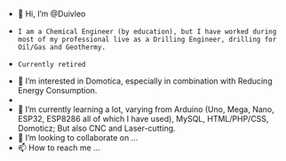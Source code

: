 - 👋 Hi, I’m @Duivleo
-     I am a Chemical Engineer (by education), but I have worked during most of my professional live as a Drilling Engineer, drilling for Oil/Gas and Geothermy.
-     Currently retired
- 👀 I’m interested in Domotica, especially in combination with Reducing Energy Consumption.
-     
- 🌱 I’m currently learning a lot, varying from Arduino (Uno, Mega, Nano, ESP32, ESP8286 all of which I have used), MySQL, HTML/PHP/CSS, Domoticz; But also CNC and Laser-cutting.
- 💞️ I’m looking to collaborate on ...
- 📫 How to reach me ...

<!---
Duivleo/Duivleo is a ✨ special ✨ repository because its `README.md` (this file) appears on your GitHub profile.
You can click the Preview link to take a look at your changes.
--->
